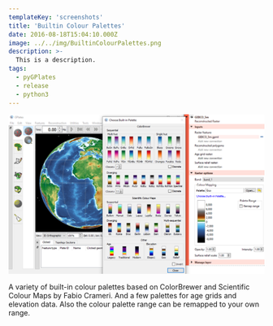 ```yaml
---
templateKey: 'screenshots'
title: 'Builtin Colour Palettes'
date: 2016-08-18T15:04:10.000Z
image: ../../img/BuiltinColourPalettes.png
description: >-
  This is a description. 
tags:
  - pyGPlates
  - release
  - python3
---
```

![Builtin Colour Palettes](../../img/BuiltinColourPalettes.png)

A variety of built-in colour palettes based on ColorBrewer and Scientific Colour Maps by Fabio Crameri. And a few palettes for age grids and elevation data. Also the colour palette range can be remapped to your own range.
